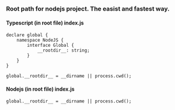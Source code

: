 
### Root path for nodejs project. The easist and fastest way.

#### Typescript (in root file) index.js
``` 
declare global {
    namespace NodeJS {
        interface Global {
            __rootdir__: string;
        }
    }
}

global.__rootdir__ = __dirname || process.cwd();
``` 

#### Nodejs (in root file) index.js
``` 
global.__rootdir__ = __dirname || process.cwd();
```


